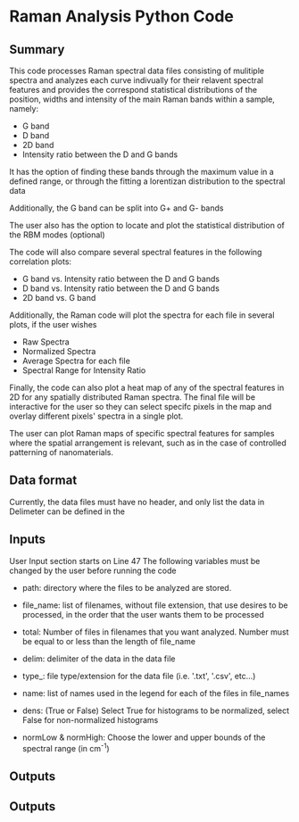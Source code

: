 # Raman Analysis Python Code


## Summary

This code processes Raman spectral data files consisting of mulitiple spectra and analyzes each curve indivually for their relavent spectral features and provides the correspond statistical distributions of the position, widths and intensity of the main Raman bands within a sample, namely:

* G band
* D band
* 2D band
* Intensity ratio between the D and G bands

It has the option of finding these bands through the maximum value in a defined range, or through the fitting a lorentizan distribution to the spectral data

Additionally, the G band can be split into G+ and G- bands

The user also has the option to locate and plot the statistical distribution of the RBM modes (optional)

The code will also compare several spectral features in the following correlation plots:
* G band vs. Intensity ratio between the D and G bands
* D band vs. Intensity ratio between the D and G bands
* 2D band vs. G band

Additionally, the Raman code will plot the spectra for each file in several plots, if the user wishes
* Raw Spectra
* Normalized Spectra
* Average Spectra for each file
* Spectral Range for Intensity Ratio

Finally, the code can also plot a heat map of any of the spectral features in 2D for any spatially distributed Raman spectra. The final file will be interactive for the user so they can select specifc pixels in the map and overlay different pixels' spectra in a single plot.

The user can plot Raman maps of specific spectral features for samples where the spatial arrangement is relevant, such as in the case of controlled patterning of nanomaterials.  


## Data format

Currently, the data files must have no header, and only list the data in 
Delimeter can be defined in the 



## Inputs
User Input section starts on Line 47
The following variables must be changed by the user before running the code

* path: directory where the files to be analyzed are stored.
* file_name: list of filenames, without file extension, that use desires to be processed, in the order that the user wants them to be processed
* total: Number of files in filenames that you want analyzed. Number must be equal to or less than the length of file_name
* delim: delimiter of the data in the data file
* type_: file type/extension for the data file (i.e. '.txt', '.csv', etc...)
* name: list of names used in the legend for each of the files in file_names
* dens: (True or False) Select True for histograms to be normalized, select False for non-normalized histograms

* normLow & normHigh: Choose the lower and upper bounds of the spectral range (in cm<sup>-1</sup>) 

## Outputs



## Outputs
